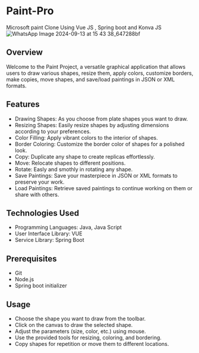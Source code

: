 # Paint-Pro
Microsoft paint Clone Using Vue JS , Spring boot and Konva JS
![WhatsApp Image 2024-09-13 at 15 43 38_647288bf](https://github.com/user-attachments/assets/129c43b2-7941-44cb-a828-7627f1b9d407)

## Overview
Welcome to the Paint Project, a versatile graphical application that allows users to draw various shapes, resize them, apply colors, customize borders, make copies, move shapes, and save/load paintings in JSON or XML formats.

## Features
- Drawing Shapes: As you choose from plate shapes yous want to draw.
- Resizing Shapes: Easily resize shapes by adjusting dimensions according to your preferences.
- Color Filling: Apply vibrant colors to the interior of shapes.
- Border Coloring: Customize the border color of shapes for a polished look.
- Copy: Duplicate any shape to create replicas effortlessly.
- Move: Relocate shapes to different positions.
- Rotate: Easly and smothly in rotating any shape.
- Save Paintings: Save your masterpiece in JSON or XML formats to preserve your work.
- Load Paintings: Retrieve saved paintings to continue working on them or share with others.

## Technologies Used
- Programming Languages: Java, Java Script 
- User Interface Library: VUE
- Service Library: Spring Boot

## Prerequisites
- Git
- Node.js
- Spring boot initializer

## Usage
- Choose the shape you want to draw from the toolbar.
- Click on the canvas to draw the selected shape.
- Adjust the parameters (size, color, etc.) using mouse.
- Use the provided tools for resizing, coloring, and bordering.
- Copy shapes for repetition or move them to different locations.
